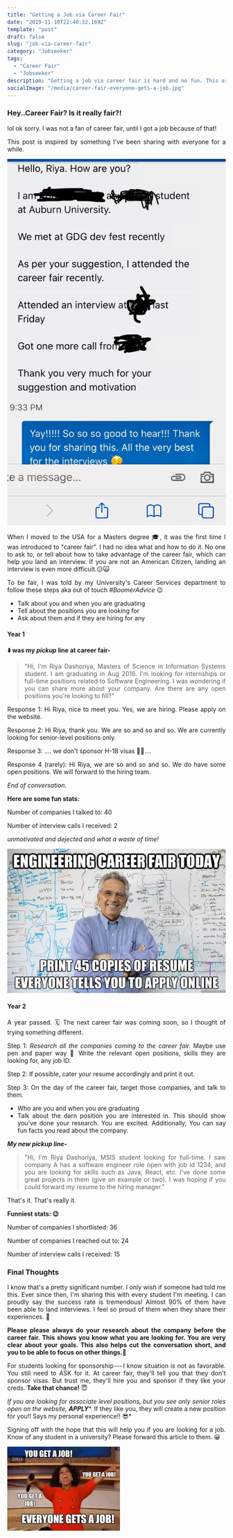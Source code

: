 ```yaml
---
title: "Getting a Job via Career Fair"
date: "2019-11-10T22:40:32.169Z"
template: "post"
draft: false
slug: "job-via-career-fair"
category: "Jobseeker"
tags:
  - "Career Fair"
  - "Jobseeker"
description: "Getting a job via career fair is hard and no fun. This article explains how to prepare yourself for your next career fair."
socialImage: "/media/career-fair-everyone-gets-a-job.jpg"
---
```


<div style="text-align: justify">

### Hey..Career Fair? Is it really fair?!

lol ok sorry. I was not a fan of career fair, until I got a job because of that!

This post is inspired by something I've been sharing with everyone for a while.

![Message screenshot of someone who texted me about how my tips helped with their job search](/media/career-fair-auburn-message.jpeg)


When I moved to the USA for a Masters degree 🎓, it was the first time I was introduced to "career fair". I had no idea what and how to do it. No one to ask to, or tell about how to take advantage of the career fair, which can help you land an interview. If you are not an American Citizen, landing an interview is even more difficult.😥🙀

To be fair, I was told by my University's Career Services department to follow these steps aka out of touch *#BoomerAdvice* 😉

-  Talk about you and when you are graduating
-  Tell about the positions you are looking for
-  Ask about them and if they are hiring for any

#### Year 1

**⬇️ was my *pickup* line at career fair-**

> "Hi, I'm Riya Dashoriya, Masters of Science in Information Systems student. I am graduating in Aug 2016. I'm looking for internships or full-time positions related to Software Engineering. I was wondering if you can share more about your company. Are there are any open positions you're looking to fill?"

Response 1: Hi Riya, nice to meet you. Yes, we are hiring. Please apply on the website.

Response 2: Hi Riya, thank you. We are so and so and so. We are currently looking for senior-level positions only.

Response 3: .... we don't sponsor H-1B visas 🤦‍♀️....

Response 4 (rarely): Hi Riya, we are so and so and so. We do have some open positions. We will forward to the hiring team.

*End of conversation.*

**Here are some fun stats:**

Number of companies I talked to: 40

Number of interview calls I received: 2

*unmotivated and dejected and what a waste of time!*

![Message screenshot of how everyone expects to get printed copies of resume](/media/career-fair-resume-meme.jpeg)


#### Year 2

A year passed. 🗓 The next career fair was coming soon, so I thought of trying something different.

Step 1: *Research all the companies coming to the career fair.* Maybe use pen and paper way 📝 Write the relevant open positions, skills they are looking for, any job ID.

Step 2: If possible, cater your resume accordingly and print it out.

Step 3: On the day of the career fair, target those companies, and talk to them.

-   Who are you and when you are graduating
-  Talk about the darn position you are interested in. This should show you've done your research. You are excited. Additionally, You can say fun facts you read about the company.

***My new pickup line-***

> "Hi, I'm Riya Dashoriya, MSIS student looking for full-time. I saw company A has a software engineer role open with job id 1234, and you are looking for skills such as Java, React, etc. I've done some great projects in them (give an example or two). I was hoping if you could forward my resume to the hiring manager."

That's it. That's really it.

**Funniest stats: 😉**

Number of companies I shortlisted: 36

Number of companies I reached out to: 24

Number of interview calls I received: 15

### Final Thoughts

I know that's a pretty significant number. I only wish if someone had told me this. Ever since then, I'm sharing this with every student I'm meeting. I can proudly say the success rate is tremendous! Almost 90% of them have been able to land interviews. I feel so proud of them when they share their experiences. 🥳

**Please please always do your research about the company before the career fair. This shows you know what you are looking for. You are very clear about your goals. This also helps cut the conversation short, and you to be able to focus on other things.👀**

For students looking for sponsorship --- I know situation is not as favorable. You still need to ASK for it. At career fair, they'll tell you that they don't sponsor visas. But trust me, they'll hire you and sponsor if they like your creds. **Take that chance!** 😇

*If you are looking for associate level positions, but you see only senior roles open on the website,* ***APPLY****. If they like you, they will create a new position for you!! Says my personal experience!! 😎*

Signing off with the hope that this will help you if you are looking for a job. Know of any student in a university? Please forward this article to them. 😀

![Message screenshot of someone who texted me about how my tips helped with their job search](/media/career-fair-everyone-gets-a-job.jpeg)
</div>